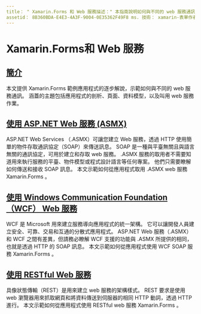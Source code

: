 ```yaml
---
title： " Xamarin.Forms 和 Web 服務描述：" 本指南說明如何與不同的 web 服務通訊，以提供應用程式的建立、讀取、更新和刪除（CRUD）功能 Xamarin.Forms 。 涵蓋的主題包括與 .ASMX 服務、WCF 服務、REST 服務通訊。
assetid： 8B360BDA-E4E3-4A3F-9004-0E35362F49F8 ms. 技術： xamarin-表單作者： davidbritch ms. author： dabritch ms. 日期：06/27/2019 否-loc： [ Xamarin.Forms ， Xamarin.Essentials ]
---
```


# <a name="xamarinforms-and-web-services"></a>Xamarin.Forms和 Web 服務

## <a name="introduction"></a>[簡介](introduction.md)

本文提供 Xamarin.Forms 範例應用程式的逐步解說，示範如何與不同的 web 服務通訊。 涵蓋的主題包括應用程式的剖析、頁面、資料模型，以及叫用 web 服務作業。

## <a name="consume-an-aspnet-web-service-asmx"></a>[使用 ASP.NET Web 服務 (ASMX)](~/xamarin-forms/data-cloud/web-services/asmx.md)

ASP.NET Web Services （.ASMX）可讓您建立 Web 服務，透過 HTTP 使用簡單的物件存取通訊協定（SOAP）來傳送訊息。 SOAP 是一種與平臺無關且與語言無關的通訊協定，可用於建立和存取 web 服務。 .ASMX 服務的取用者不需要知道用來執行服務的平臺、物件模型或程式設計語言等任何專案。 他們只需要瞭解如何傳送和接收 SOAP 訊息。 本文示範如何從應用程式取用 .ASMX web 服務 Xamarin.Forms 。

## <a name="consume-a-windows-communication-foundation-wcf-web-service"></a>[使用 Windows Communication Foundation （WCF） Web 服務](~/xamarin-forms/data-cloud/web-services/wcf.md)

WCF 是 Microsoft 用來建立服務導向應用程式的統一架構。 它可以讓開發人員建立安全、可靠、交易和互通的分散式應用程式。 ASP.NET Web 服務（.ASMX）和 WCF 之間有差異，但請務必瞭解 WCF 支援的功能與 .ASMX 所提供的相同，也就是透過 HTTP 的 SOAP 訊息。 本文示範如何從應用程式使用 WCF SOAP 服務 Xamarin.Forms 。

## <a name="consume-a-restful-web-service"></a>[使用 RESTful Web 服務](~/xamarin-forms/data-cloud/web-services/rest.md)

具像狀態傳輸（REST）是用來建立 web 服務的架構樣式。 REST 要求是使用 web 瀏覽器用來抓取網頁和將資料傳送到伺服器的相同 HTTP 動詞，透過 HTTP 進行。 本文示範如何從應用程式使用 RESTful web 服務 Xamarin.Forms 。
